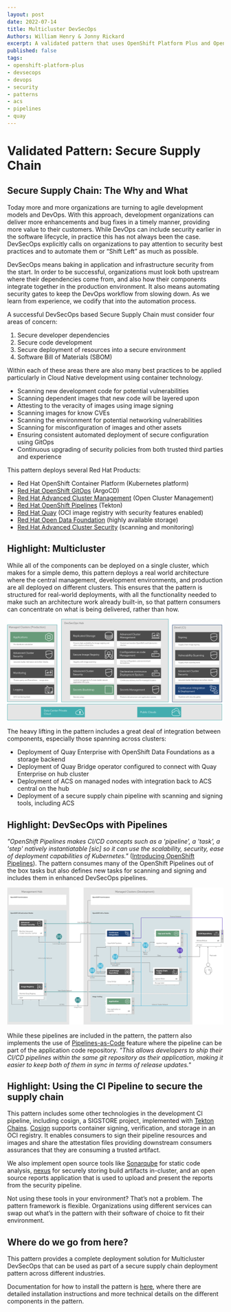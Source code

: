 ```yaml
---
layout: post
date: 2022-07-14
title: Multicluster DevSecOps
Authors: William Henry & Jonny Rickard
excerpt: A validated pattern that uses OpenShift Platform Plus and OpenShift Pipelines to securely build, scan, and deliver applications
published: false
tags:
- openshift-platform-plus
- devsecops
- devops
- security
- patterns
- acs
- pipelines
- quay
---
```


# Validated Pattern: Secure Supply Chain

## Secure Supply Chain: The Why and What

Today more and more organizations are turning to agile development models and DevOps. With this approach, development organizations can deliver more enhancements and bug fixes in a timely manner, providing more value to their customers. While DevOps can include security earlier in the software lifecycle, in practice this has not always been the case. DevSecOps explicitly calls on organizations to pay attention to security best practices and to automate them or “Shift Left” as much as possible.

DevSecOps means baking in  application and infrastructure security from the start. In order to be successful, organizations must look both upstream where their dependencies come from, and also how their components integrate together in the production environment. It also means automating security gates to keep the DevOps workflow from slowing down. As we learn from experience, we codify that into the automation process.

A successful DevSecOps based Secure Supply Chain must consider four areas of concern:

1. Secure developer dependencies
1. Secure code development
1. Secure deployment of resources into a secure environment
1. Software Bill of Materials (SBOM)

Within each of these areas there are also many best practices to be applied particularly in Cloud Native development using container technology.

* Scanning new development code for potential vulnerabilities
* Scanning dependent images that new code will be layered upon
* Attesting to the veracity of images using image signing
* Scanning images for know CVEs
* Scanning the environment for potential networking vulnerabilities
* Scanning for misconfiguration of images and other assets
* Ensuring consistent automated deployment of secure configuration using GitOps
* Continuous upgrading of security policies from both trusted third parties and experience

This pattern deploys several Red Hat Products:

* Red Hat OpenShift Container Platform (Kubernetes platform)
* [Red Hat OpenShift GitOps](https://catalog.redhat.com/software/operators/detail/5fb288c70a12d20cbecc6056) (ArgoCD)
* [Red Hat Advanced Cluster Management](https://catalog.redhat.com/software/operators/detail/5ec54aa3535cb70ab8c02996) (Open Cluster Management)
* [Red Hat OpenShift Pipelines](https://catalog.redhat.com/software/operators/detail/5ec54a4628834587a6b85ca5) (Tekton)
* [Red Hat Quay](https://catalog.redhat.com/software/operators/detail/5ec53f9d535cb70ab8c02991) (OCI image registry with security features enabled)
* [Red Hat Open Data Foundation](https://catalog.redhat.com/software/operators/detail/60e6cf098d715a89c4e8625c) (highly available storage)
* [Red Hat Advanced Cluster Security](https://catalog.redhat.com/software/operators/detail/60eefc88ee05ae7c5b8f041c) (scanning and monitoring)

## Highlight: Multicluster

While all of the components can be deployed on a single cluster, which makes for a simple demo, this pattern deploys a real world architecture where the central management, development environments, and production are all deployed on different clusters. This ensures that the pattern is structured for real-world deployments, with all the functionality needed to make such an architecture work already built-in, so that pattern consumers can concentrate on what is being delivered, rather than how.

[![Multicluster DevSecOps Architecture](/images/devsecops/logical-devsecops.png)](/images/devsecops/logical-devsecops.png)

The heavy lifting in the pattern includes a great deal of integration between components, especially those spanning across clusters:

* Deployment of Quay Enterprise  with OpenShift Data Foundations as a storage backend
* Deployment of Quay Bridge operator configured to connect with Quay Enterprise on hub cluster
* Deployment of ACS on managed nodes with integration back to ACS central on the hub
* Deployment of a secure supply chain pipeline with scanning and signing tools, including ACS

## Highlight: DevSecOps with Pipelines

*"OpenShift Pipelines makes CI/CD concepts such as a 'pipeline', a 'task', a 'step' natively instantiatable [sic] so it can use the scalability, security, ease of deployment capabilities of Kubernetes."* ([Introducing OpenShift Pipelines](https://cloud.redhat.com/blog/introducing-openshift-pipelines)). The pattern consumes many of the OpenShift Pipelines out of the box tasks but also defines new tasks for scanning and signing and includes them in enhanced DevSecOps pipelines.

[![Multicluster DevSecOps Architecture - development schema](/images/devsecops/schema-devel-pipeline.png)](/images/devsecops/schema-devel-pipeline.png)

While these pipelines are included in the pattern, the pattern also implements  the use of [Pipelines-as-Code](https://cloud.redhat.com/blog/create-developer-joy-with-new-pipelines-as-code-feature-on-openshift) feature where the pipeline can be part of the application code repository. *"This allows developers to ship their CI/CD pipelines within the same git repository as their application, making it easier to keep both of them in sync in terms of release updates."*

## Highlight: Using the CI Pipeline to secure the supply chain

This pattern includes some other technologies in the development CI pipeline, including cosign, a SIGSTORE project, implemented with [Tekton Chains](https://next.redhat.com/project/tekton-chains/). [Cosign](https://docs.sigstore.dev/cosign/overview/) supports container signing, verification, and storage in an OCI registry. It enables consumers to sign their pipeline resources and images and share the attestation files providing downstream consumers assurances that they are consuming a trusted artifact.

We also implement open source tools like [Sonarqube](https://www.sonarqube.org/) for static code analysis, [nexus](https://www.sonatype.com/products/nexus-repository?topnav=true) for securely storing build artifacts in-cluster, and an open source reports application that is used to upload and present the reports from the security pipeline.

Not using these tools in your environment? That’s not a problem. The pattern framework is flexible. Organizations using different services can swap out what’s in the pattern with their software of choice to fit their environment.

## Where do we go from here?

This pattern provides a complete deployment solution for Multicluster DevSecOps that can be used as part of a secure supply chain deployment pattern across different industries.

Documentation for how to install the pattern is [here](/devsecops/), where there are detailed installation instructions and more technical details on the different components in the pattern.

